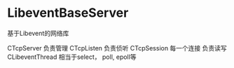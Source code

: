 # LibeventBaseServer

基于Libevent的网络库

CTcpServer  负责管理
CTcpListen  负责侦听
CTcpSession 每一个连接 负责读写
CLibeventThread  相当于select， poll, epoll等
